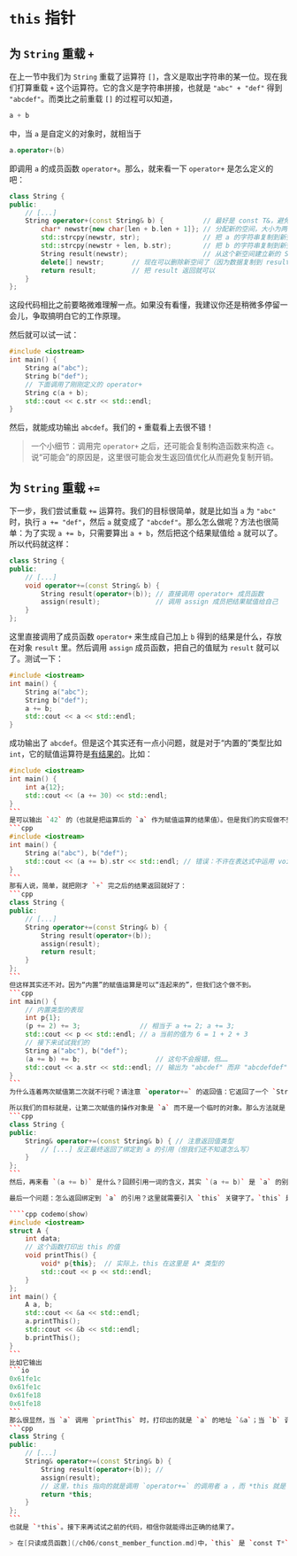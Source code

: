 # `this` 指针

## 为 `String` 重载 `+`

在上一节中我们为 `String` 重载了运算符 `[]`，含义是取出字符串的某一位。现在我们打算重载 `+` 这个运算符。它的含义是字符串拼接，也就是 `"abc" + "def"` 得到 `"abcdef"`。而类比之前重载 `[]` 的过程可以知道，
```cpp
a + b
```
中，当 `a` 是自定义的对象时，就相当于
```cpp
a.operator+(b)
```
即调用 `a` 的成员函数 `operator+`。那么，就来看一下 `operator+` 是怎么定义的吧：
```cpp
class String {
public:
    // [...]
    String operator+(const String& b) {          // 最好是 const T&，避免复制开销
        char* newstr{new char[len + b.len + 1]}; // 分配新的空间，大小为两个长度相加
        std::strcpy(newstr, str);                // 把 a 的字符串复制到新空间的前半段
        std::strcpy(newstr + len, b.str);        // 把 b 的字符串复制到新空间的后半段
        String result(newstr);                   // 从这个新空间建立新的 String 对象
        delete[] newstr;       // 现在可以删除新空间了（因为数据复制到 result 里去了）
        return result;         // 把 result 返回就可以
    }
};
```
这段代码相比之前要略微难理解一点。如果没有看懂，我建议你还是稍微多停留一会儿，争取搞明白它的工作原理。

然后就可以试一试：
```cpp
#include <iostream>
int main() {
    String a("abc");
    String b("def");
    // 下面调用了刚刚定义的 operator+
    String c(a + b);
    std::cout << c.str << std::endl;
}
```

然后，就能成功输出 `abcdef`。我们的 `+` 重载看上去很不错！

> 一个小细节：调用完 `operator+` 之后，还可能会复制构造函数来构造 `c`。说“可能会”的原因是，这里很可能会发生返回值优化从而避免复制开销。

## 为 `String` 重载 `+=`

下一步，我们尝试重载 `+=` 运算符。我们的目标很简单，就是比如当 `a` 为 `"abc"` 时，执行 `a += "def"`，然后 `a` 就变成了 `"abcdef"`。那么怎么做呢？方法也很简单：为了实现 `a += b`，只需要算出 `a + b`，然后把这个结果赋值给 `a` 就可以了。所以代码就这样：
```cpp
class String {
public:
    // [...]
    void operator+=(const String& b) {
        String result(operator+(b)); // 直接调用 operator+ 成员函数
        assign(result);              // 调用 assign 成员把结果赋值给自己
    }
};
```
这里直接调用了成员函数 `operator+` 来生成自己加上 `b` 得到的结果是什么，存放在对象 `result` 里。然后调用 `assign` 成员函数，把自己的值赋为 `result` 就可以了。测试一下：
```cpp
#include <iostream>
int main() {
    String a("abc");
    String b("def");
    a += b;
    std::cout << a << std::endl;
}
```
成功输出了 `abcdef`。但是这个其实还有一点小问题，就是对于“内置的”类型比如 `int`，它的赋值运算符是[有结果的](/ch02/part2/assignment_operator.md)。比如：
````cpp codemo(show)
#include <iostream>
int main() {
    int a{12};
    std::cout << (a += 30) << std::endl;
}
```
是可以输出 `42` 的（也就是把运算后的 `a` 作为赋值运算的结果值）。但是我们的实现做不到：
```cpp
#include <iostream>
int main() {
    String a("abc"), b("def");
    std::cout << (a += b).str << std::endl; // 错误：不许在表达式中运用 void 类型
}
```
那有人说，简单，就把刚才 `+` 完之后的结果返回就好了：
```cpp
class String {
public:
    // [...]
    String operator+=(const String& b) {
        String result(operator+(b));
        assign(result);
        return result;
    }
};
```
但这样其实还不对。因为“内置”的赋值运算是可以“连起来的”，但我们这个做不到。
```cpp
int main() {
    // 内置类型的表现
    int p{1};
    (p += 2) += 3;               // 相当于 a += 2; a += 3;
    std::cout << p << std::endl; // a 当前的值为 6 = 1 + 2 + 3
    // 接下来试试我们的
    String a("abc"), b("def");
    (a += b) += b;                   // 这句不会报错，但……
    std::cout << a.str << std::endl; // 输出为 "abcdef" 而非 "abcdefdef"
}
```
为什么连着两次赋值第二次就不行呢？请注意 `operator+=` 的返回值：它返回了一个 `String` 类型对象……但请思考一下，这个对象和 `a` 有关系吗？没有关系。也就是说，`(a += b)` 这个表达式确实得到了一个 `String` 对象，但它和 `a` 本身是没有任何联系的。那么，接下来对 `(a += b)` 在做 `+=` 运算，实际上是对这个孤零零的对象做赋值运算，这一次赋值并没有反映到 `a` 上。

所以我们的目标就是，让第二次赋值的操作对象是 `a` 而不是一个临时的对象。那么方法就是：让 `+=` 返回绑定到 `a` 的引用。
```cpp
class String {
public:
    String& operator+=(const String& b) { // 注意返回值类型
        // [...] 反正最终返回了绑定到 a 的引用（但我们还不知道怎么写）
    }
};
```
然后，再来看 `(a += b)` 是什么？回顾引用一词的含义，其实 `(a += b)` 是 `a` 的别名。所以，此时再对 `(a += b)` 做 `+=` 操作，就相当于对 `a` 做 `+=` 操作。那么我们的目标就实现了。

最后一个问题：怎么返回绑定到 `a` 的引用？这里就需要引入 `this` 关键字了。`this` 是在成员函数中可以用到的一个特殊变量名，在这里它是 `T*` 类型的，其中 `T` 是这个成员函数所归属的类型；作为一个指针，`this` 总是**指向调用这个函数的那个对象**。说来抽象，请看例子：

````cpp codemo(show)
#include <iostream>
struct A {
    int data;
    // 这个函数打印出 this 的值
    void printThis() {
        void* p{this};  // 实际上，this 在这里是 A* 类型的
        std::cout << p << std::endl;
    }
};
int main() {
    A a, b;
    std::cout << &a << std::endl;
    a.printThis();
    std::cout << &b << std::endl;
    b.printThis();
}
```
比如它输出
```io
0x61fe1c
0x61fe1c
0x61fe18
0x61fe18
```
那么很显然，当 `a` 调用 `printThis` 时，打印出的就是 `a` 的地址 `&a`；当 `b` 调用 `printThis` 时，打印出的就是 `b` 的地址 `&b`。所以基于此，我们就可以构造绑定到 `a` 的引用：
```cpp
class String {
public:
    // [...]
    String& operator+=(const String& b) {
        String result(operator+(b)); //
        assign(result);
        // 这里，this 指向的就是调用 `operator+=` 的调用者 a ，而 *this 就是 a 本身了
        return *this;
    }
};
```
也就是 `*this`。接下来再试试之前的代码，相信你就能得出正确的结果了。

> 在[只读成员函数](/ch06/const_member_function.md)中，`this` 是 `const T*` 类型的。严格来讲，`this` 应当具有顶层只读限定（即不可以更改 `this` 的指向，其类型为 `T* const` 或 `const T* const`），但文中出于行文简便没有考虑它。
